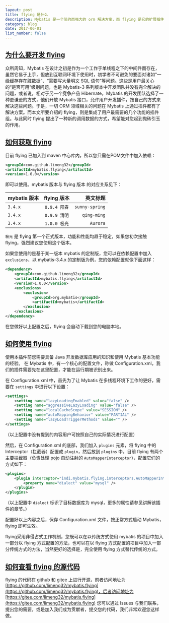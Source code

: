 ```yaml
---
layout: post
title: flying 是什么
description: Mybatis 是一个简约而强大的 orm 解决方案，而 flying 是它的扩展插件。
category: blog
date: 2017-06-01
list_number: false
---
```


## [为什么要开发 flying](#为什么要开发-flying)
众所周知，Mybatis 在设计之初是作为一个工作于单线程之下的中间件而存在，虽然它易于上手，但放到互联网环境下使用时，初学者不可避免的要面对诸如“一级缓存存在脏数据”、“需要写大量明文 SQL 语句”等问题。这些是用户最关心的“是否可用”级别问题，也是 Mybatis-3 系列版本中开发团队并没有完全解决的问题，或者说，相对于另一个竞争产品 Hibernate，Mybatis 的开发团队选择了一种更谦逊的方式，他们开放 Mybatis 接口，允许用户开发插件，按自己的方式来解决这些问题。于是，一切 ORM 领域相关的问题在 Mybatis 上通过插件都有了解决方案。而本文所要介绍的 flying，则是集成了用户最需要的几个功能的插件组。与此同时 flying 提出了一种新的调用数据的方式，希望能对您起到抛砖引玉的作用。

## [如何获取 flying](#如何获取-flying)

目前 flying 已加入到 maven 中心库内，所以您只需在POM文件中加入依赖：
```xml
<groupId>com.github.limeng32</groupId>
<artifactId>mybatis.flying</artifactId>
<version>1.0.0</version>
```
即可以使用。mybatis 版本与 flying 版本 的对应关系见下：

| mybatis 版本     | flying 版本   |  英文标题   |
|:--------|:-------:|-------:|
| `3.4.x` | `0.9.4 阳春` | `sunny-spring` |
| `3.4.x` | `0.9.9 清明` | `qing-ming` |
| `3.4.x` | `1.0.0 极光` | `Aurora` |

`极光` 是 flying 第一个正式版本，功能和性能均趋于稳定，如果您初次接触 flying，强烈建议您使用这个版本。

如果您使用的是基于某一版本 mybatis 的定制版，您可以在依赖配置中加入 `exclusions`，以 mybatis-3.4.x 的定制版为例，您的依赖配置就像下面这样：
```xml
<dependency>
    <groupId>com.github.limeng32</groupId>
    <artifactId>mybatis.flying</artifactId>
    <version>1.0.0</version>
    <exclusions>
        <exclusion>
            <groupId>org.mybatis</groupId>
            <artifactId>mybatis</artifactId>
        </exclusion>
    </exclusions>
</dependency>
```
在您做好以上配置之后，flying 会自动下载到您的电脑本地。

## [如何使用 flying](#如何使用-flying)

使用本插件前您需要具备 Java 开发数据库应用的知识和使用 Mybatis 基本功能的经验。
在 Mybatis 中，有一个核心的配置文件，称做 Configuration.xml，我们的插件需要先在这里配置，才能在运行期被识别出来。

在 Configuration.xml 中，首先为了让 Mybatis 在多线程环境下工作的更好，需要在 `settings` 中进行以下设置：
```xml
<settings>
    <setting name="lazyLoadingEnabled" value="false" />
    <setting name="aggressiveLazyLoading" value="false" />
    <setting name="localCacheScope" value="SESSION" />
    <setting name="autoMappingBehavior" value="PARTIAL" />
    <setting name="lazyLoadTriggerMethods" value="" />
</settings>
```
（以上配置中没有提到的内容用户可按照自己的实际情况进行配置）

然后，在 Configuration.xml 的底部，我们加入 `plugins` 元素，将 flying 中的 Interceptor（拦截器）配置成 `plugin`，然后放到 `plugins` 中。目前 flying 有两个主要拦截器（负责处理 pojo 自动注射的 `AutoMapperInterceptor`），配置它们的方式如下：
```xml
<plugins>
    <plugin interceptor="indi.mybatis.flying.interceptors.AutoMapperInterceptor">
        <property name="dialect" value="mysql" />
    </plugin>
</plugins>
```
（以上配置中 `dialect` 标识了目标数据库为 mysql，更多的属性请参见讲解该插件的章节。）

配置好以上内容之后，保存 Configuration.xml 文件，按正常方式启动 Mybatis，flying 即可生效。

flying采用非侵占式工作机制，您既可以在以传统方式使用 mybatis 的项目中加入一部分以 flying 方式配置的方法，也可以在以 flying 方式配置的项目中加入一部分传统方式的方法，当然更好的选择是，完全使用 flying 方式替代传统的方式。

## [如何查看 flying 的源代码](#如何查看-flying-的源代码)

flying 的代码在 github 和 gitee 上进行开源，前者访问地址为 [https://github.com/limeng32/mybatis.flying](https://github.com/limeng32/mybatis.flying)，后者访问地址为[https://gitee.com/limeng32/mybatis.flying](https://gitee.com/limeng32/mybatis.flying) 您可以通过 Issues 与我们联系，提出您的需要，或是加入我们成为贡献者，提交您的代码，我们非常欢迎您这样做。
